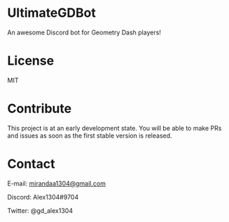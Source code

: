 # UltimateGDBot

An awesome Discord bot for Geometry Dash players!

# License

MIT

# Contribute

This project is at an early development state. You will be able to make PRs and issues as soon as the first stable version is released.

# Contact

E-mail: mirandaa1304@gmail.com

Discord: Alex1304#9704

Twitter: @gd_alex1304